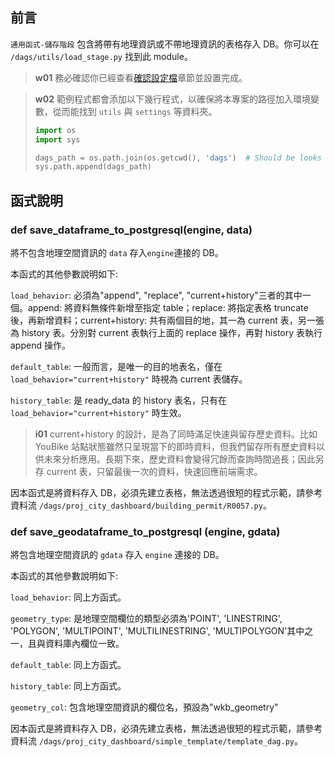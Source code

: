## 前言

`通用函式-儲存階段` 包含將帶有地理資訊或不帶地理資訊的表格存入 DB。你可以在 `/dags/utils/load_stage.py` 找到此 module。

> **w01**
> 務必確認你已經查看[確認設定檔](/data-end/dag-config)章節並設置完成。

> **w02**
> 範例程式都會添加以下幾行程式，以確保將本專案的路徑加入環境變數，從而能找到 `utils` 與 `settings` 等資料夾。
>
> ```python
> import os
> import sys
>
> dags_path = os.path.join(os.getcwd(), 'dags')  # Should be looks like '.../dags'
> sys.path.append(dags_path)
> ```

## 函式說明

### def save_dataframe_to_postgresql(engine, data)

將不包含地理空間資訊的 `data` 存入`engine`連接的 DB。

本函式的其他參數說明如下:

`load_behavior`: 必須為"append", "replace", "current+history"三者的其中一個。append: 將資料無條件新增至指定 table；replace: 將指定表格 truncate 後，再新增資料；current+history: 共有兩個目的地，其一為 current 表，另一張為 history 表。分別對 current 表執行上面的 replace 操作，再對 history 表執行 append 操作。

`default_table`: 一般而言，是唯一的目的地表名，僅在 `load_behavior="current+history"` 時視為 current 表儲存。

`history_table`: 是 ready_data 的 history 表名，只有在 `load_behavior="current+history"` 時生效。

> **i01**
> current+history 的設計，是為了同時滿足快速與留存歷史資料。比如 YouBike 站點狀態雖然只呈現當下的即時資料，但我們留存所有歷史資料以供未來分析應用。長期下來，歷史資料會變得冗餘而查詢時間過長；因此另存 current 表，只留最後一次的資料，快速回應前端需求。

因本函式是將資料存入 DB，必須先建立表格，無法透過很短的程式示範，請參考資料流 `/dags/proj_city_dashboard/building_permit/R0057.py`。

### def save_geodataframe_to_postgresql (engine, gdata)

將包含地理空間資訊的 `gdata` 存入 `engine` 連接的 DB。

本函式的其他參數說明如下:

`load_behavior`: 同上方函式。

`geometry_type`: 是地理空間欄位的類型必須為'POINT', 'LINESTRING', 'POLYGON', 'MULTIPOINT', 'MULTILINESTRING', 'MULTIPOLYGON'其中之一，且與資料庫內欄位一致。

`default_table`: 同上方函式。

`history_table`: 同上方函式。

`geometry_col`: 包含地理空間資訊的欄位名，預設為"wkb_geometry"

因本函式是將資料存入 DB，必須先建立表格，無法透過很短的程式示範，請參考資料流 `/dags/proj_city_dashboard/simple_template/template_dag.py`。
